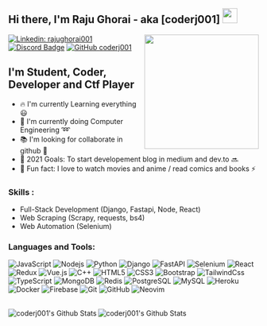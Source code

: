 <h2> Hi there, I'm Raju Ghorai - aka [coderj001] <img src="https://raw.githubusercontent.com/iampavangandhi/iampavangandhi/master/gifs/Hi.gif" width="30px"></h2>
<img align='right' src="https://media.giphy.com/media/M9gbBd9nbDrOTu1Mqx/giphy.gif" width="230">

[![Linkedin: rajughorai001](https://img.shields.io/badge/-rajughorai001-blue?style=flat-square&logo=Linkedin&logoColor=white&link=https://www.linkedin.com/in/rajughorai001/)](https://www.linkedin.com/in/rajughorai001/)
[![Discord Badge](https://img.shields.io/badge/-coderj001-purple?style=flat-square&logo=Discord&logoColor=white&link=https://discord.com/channels/@me/562217084109717514/)](https://discord.com/channels/@me/562217084109717514/)
[![GitHub coderj001](https://img.shields.io/github/followers/coderj001?label=follow&style=social)](https://github.com/coderj001)


## I'm Student, Coder, Developer and Ctf Player

- :fire: I'm currently Learning everything :smiley:
- :school_satchel: I'm currently doing Computer Engineering :loop:
- :books: I'm looking for collaborate in github :green_book:
- :rocket: 2021 Goals: To start developement blog in medium and dev.to :soon:
- :raised_hands: Fun fact: I love to watch movies and anime / read comics and books :zap:

### Skills :

- Full-Stack Development (Django, Fastapi, Node, React)
- Web Scraping (Scrapy, requests, bs4)
- Web Automation (Selenium)


### Languages and Tools: 

![JavaScript](https://img.shields.io/badge/-JavaScript-black?style=flat-square&logo=javascript)
![Nodejs](https://img.shields.io/badge/-Nodejs-black?style=flat-square&logo=Node.js)
![Python](https://img.shields.io/badge/-Python-black?style=flat-square&logo=Python)
![Django](https://img.shields.io/badge/-Django-green?style=flat-square&logo=Django)
![FastAPI](https://img.shields.io/badge/-FastAPI-5dc27d?style=flat-square&logo=FastAPI)
![Selenium](https://img.shields.io/badge/-Selenium-blue?style=flat-square&logo=Selenium)
![React](https://img.shields.io/badge/-React-black?style=flat-square&logo=react)
![Redux](https://img.shields.io/badge/-Redux-purple?style=flat-square&logo=redux)
![Vue.js](https://img.shields.io/badge/-Vue.js-%232c3e50?style=flat-square&logo=Vue.js)
![C++](https://img.shields.io/badge/-C++-00599C?style=flat-square&logo=c)
![HTML5](https://img.shields.io/badge/-HTML5-E34F26?style=flat-square&logo=html5&logoColor=white)
![CSS3](https://img.shields.io/badge/-CSS3-1572B6?style=flat-square&logo=css3)
![Bootstrap](https://img.shields.io/badge/-Bootstrap-563D7C?style=flat-square&logo=bootstrap)
![TailwindCss](https://img.shields.io/badge/-TailwindCss-%231a202c?style=flat-square&logo=tailwind-css)
![TypeScript](https://img.shields.io/badge/-TypeScript-007ACC?style=flat-square&logo=typescript)
![MongoDB](https://img.shields.io/badge/-MongoDB-black?style=flat-square&logo=mongodb)
![Redis](https://img.shields.io/badge/-Redis-black?style=flat-square&logo=Redis)
![PostgreSQL](https://img.shields.io/badge/-PostgreSQL-336791?style=flat-square&logo=postgresql)
![MySQL](https://img.shields.io/badge/-MySQL-black?style=flat-square&logo=mysql)
![Heroku](https://img.shields.io/badge/-Heroku-430098?style=flat-square&logo=heroku)
![Docker](https://img.shields.io/badge/-Docker-black?style=flat-square&logo=docker)
![Firebase](https://img.shields.io/badge/Firebase-ebe575?style=flat-square&logo=firebase)
![Git](https://img.shields.io/badge/-Git-black?style=flat-square&logo=git)
![GitHub](https://img.shields.io/badge/-GitHub-181717?style=flat-square&logo=github)
![Neovim](https://img.shields.io/badge/-Neovim-green?style=flat-square&logo=Neovim)

<br />

<img align="left" alt="coderj001's Github Stats" src="https://github-readme-stats.vercel.app/api?username=coderj001&show_icons=true&include_all_commits=true&count_private=true&hide_border=true&theme=gruvbox" />
<img align="left" alt="coderj001's Github Stats" src="https://github-readme-streak-stats.herokuapp.com/?user=coderj001&include_all_commits=true&hide_border=true&theme=gruvbox" />
 
<br />
<br />
